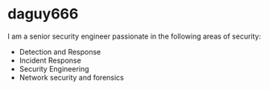 # daguy666

I am a senior security engineer passionate in the following areas of security:

- Detection and Response 
- Incident Response
- Security Engineering
- Network security and forensics

